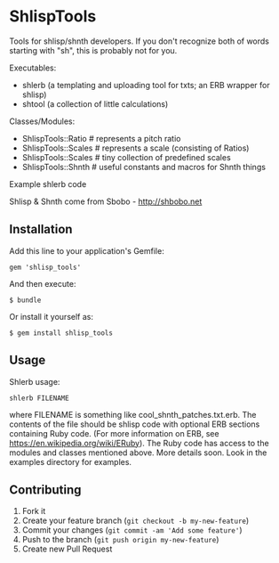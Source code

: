 # ShlispTools

Tools for shlisp/shnth developers. If you don't recognize both of words starting with "sh", this is probably not for you.

Executables:
* shlerb (a templating and uploading tool for txts; an ERB wrapper for shlisp)
* shtool (a collection of little calculations)

Classes/Modules:
* ShlispTools::Ratio    # represents a pitch ratio
* ShlispTools::Scales   # represents a scale (consisting of Ratios)
* ShlispTools::Scales   # tiny collection of predefined scales
* ShlispTools::Shnth    # useful constants and macros for Shnth things

Example shlerb code

Shlisp & Shnth come from Sbobo - http://shbobo.net

## Installation

Add this line to your application's Gemfile:

    gem 'shlisp_tools'

And then execute:

    $ bundle

Or install it yourself as:

    $ gem install shlisp_tools

## Usage

Shlerb usage:

    shlerb FILENAME

where FILENAME is something like cool_shnth_patches.txt.erb. The contents of the file should be shlisp code with optional ERB sections containing Ruby code. (For more information on ERB, see https://en.wikipedia.org/wiki/ERuby). The Ruby code has access to the modules and classes mentioned above. More details soon. Look in the examples directory for examples.

## Contributing

1. Fork it
2. Create your feature branch (`git checkout -b my-new-feature`)
3. Commit your changes (`git commit -am 'Add some feature'`)
4. Push to the branch (`git push origin my-new-feature`)
5. Create new Pull Request
